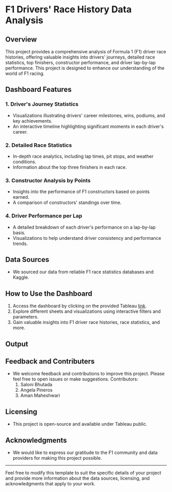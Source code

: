 # F1 Drivers' Race History Data Analysis

## Overview

This project provides a comprehensive analysis of Formula 1 (F1) driver race histories, offering valuable insights into drivers' journeys, detailed race statistics, top finishers, constructor performance, and driver lap-by-lap performance. This project is designed to enhance our understanding of the world of F1 racing.

## Dashboard Features

### 1. Driver's Journey Statistics

- Visualizations illustrating drivers' career milestones, wins, podiums, and key achievements.
- An interactive timeline highlighting significant moments in each driver's career.

### 2. Detailed Race Statistics

- In-depth race analytics, including lap times, pit stops, and weather conditions.
- Information about the top three finishers in each race.

### 3. Constructor Analysis by Points

- Insights into the performance of F1 constructors based on points earned.
- A comparison of constructors' standings over time.

### 4. Driver Performance per Lap

- A detailed breakdown of each driver's performance on a lap-by-lap basis.
- Visualizations to help understand driver consistency and performance trends.

## Data Sources

- We sourced our data from reliable F1 race statistics databases and Kaggle.

## How to Use the Dashboard

1. Access the dashboard by clicking on the provided Tableau [link](https://public.tableau.com/app/profile/saloni.bhutada/viz/F1DriversRaceHistoryDashboard/F1DriverHistory).
2. Explore different sheets and visualizations using interactive filters and parameters.
3. Gain valuable insights into F1 driver race histories, race statistics, and more.

## Output


## Feedback and Contributers

- We welcome feedback and contributions to improve this project. Please feel free to open issues or make suggestions.
  Contributors:
  1. Saloni Bhutada
  2. Angela Pineros
  3. Aman Maheshwari

## Licensing

- This project is open-source and available under Tableau public.

## Acknowledgments

- We would like to express our gratitude to the F1 community and data providers for making this project possible.

---

Feel free to modify this template to suit the specific details of your project and provide more information about the data sources, licensing, and acknowledgments that apply to your work.
